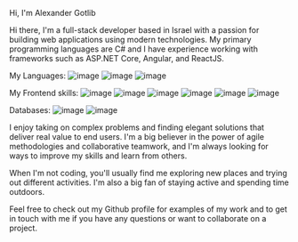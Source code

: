  Hi, I'm Alexander Gotlib

Hi there, I'm a full-stack developer based in Israel with a passion for building web applications using modern technologies. My primary programming languages are C# and I have experience working with frameworks such as ASP.NET Core, Angular, and ReactJS.

My Languages:
![image](https://user-images.githubusercontent.com/33599251/219962705-95b92bdf-9b3b-497a-a4b5-81cd60c53ac3.png)
![image](https://user-images.githubusercontent.com/33599251/219962710-b1f524e6-00fa-4354-8776-1fcbdd549496.png)
![image](https://user-images.githubusercontent.com/33599251/219962714-cb0ec440-5e56-42d7-a3b8-a02de146c2f9.png)


My Frontend skills:
![image](https://user-images.githubusercontent.com/33599251/219962624-2bb453e4-11a9-411e-8a97-1511746f9bcb.png)
![image](https://user-images.githubusercontent.com/33599251/219962673-3b97cfb1-8b1f-4f59-960c-0d3682389972.png)
![image](https://user-images.githubusercontent.com/33599251/219962685-f55742d5-9c4b-4246-8551-2ffa27fdbde8.png)
![image](https://user-images.githubusercontent.com/33599251/219962689-a6ce7c18-53d0-44f9-bb4b-ade428fda69c.png)
![image](https://user-images.githubusercontent.com/33599251/219962722-157d4161-539e-4065-8664-dac77acb46b3.png)
![image](https://user-images.githubusercontent.com/33599251/219962727-6b506b73-2ad7-41fc-a012-c63060dd119d.png)


Databases:
![image](https://user-images.githubusercontent.com/33599251/219962790-f99e133a-7141-4796-9563-2eea80c4ece7.png)
![image](https://user-images.githubusercontent.com/33599251/219962794-06b51ac6-1930-4aa0-8524-a975da6fb437.png)


I enjoy taking on complex problems and finding elegant solutions that deliver real value to end users. I'm a big believer in the power of agile methodologies and collaborative teamwork, and I'm always looking for ways to improve my skills and learn from others.

When I'm not coding, you'll usually find me exploring new places and trying out different activities. I'm also a big fan of staying active and spending time outdoors.

Feel free to check out my Github profile for examples of my work and to get in touch with me if you have any questions or want to collaborate on a project.
